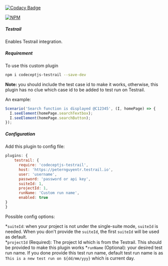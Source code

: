 [![Codacy Badge](https://api.codacy.com/project/badge/Grade/e935df05fa244cf1bf435c3f59a66fe4)](https://www.codacy.com/manual/PeterNgTr/codeceptjs-testrail?utm_source=github.com&amp;utm_medium=referral&amp;utm_content=PeterNgTr/codeceptjs-testrail&amp;utm_campaign=Badge_Grade)

[![NPM](https://nodei.co/npm/codeceptjs-testrail.png?downloads=true&downloadRank=true&stars=true)](https://nodei.co/npm/codeceptjs-testrail/)

##### Testrail
 
Enables Testrail integration.

##### Requirement

To use this custom plugin
```sh
npm i codeceptjs-testrail --save-dev
```

**Note:** you should include the test case id to make it works, otherwise, this plugin has no clue which case id to be added to test run on Testrail.

An example:
```js
Scenario('Search function is displayed @C12345', (I, homePage) => {
  I.seeElement(homePage.searchTextbox);
  I.seeElement(homePage.searchButton);
});
```
 
##### Configuration
 
Add this plugin to config file:

```js
plugins: {
    testrail: {
      require: 'codeceptjs-testrail',
      host: 'https://peternguyentr.testrail.io',
      user: 'username',
      password: 'password or api key',
      suiteId: 1,
      projectId: 1,
      runName: 'Custom run name',
      enabled: true
}
}
```
  
Possible config options:
  
*`suiteId`: when your project is not under the single-suite mode, `suiteId` is needed. When you don't provide the `suiteId`, the first `suiteId` will be used as default.  
*`projectId` (Required): The project Id which is from the Testrail. This should be provided to make this plugin works
*`runName` (Optional): your desired test run name. If you done provide this test run name, default test run name is as `This is a new test run on ${dd/mm/yyy}` which is current day.